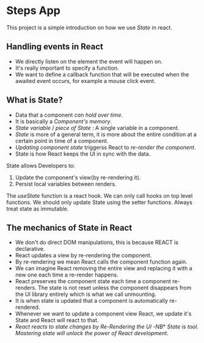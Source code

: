 # Steps App

This project is a simple introduction on how we use _State_ in react.

## Handling events in React

- We directly listen on the element the event will happen on.
- It's really important to specify a function.
- We want to define a callback function that will be executed when the awaited event occurs, for example a mouse click event.

## What is State?

- Data that a component _can hold over time_.
- It is basically a _Component's memory_.
- _State variable_ / _piece of State_ : A single variable in a component.
- _State_ is more of a general term, it is more about the entire condition at a certain point in time of a component.
- _Updating component state_ triggerss React to _re-render the component_.
- State is how React keeps the UI in sync with the data.

State allows Developers to:

1. Update the component's view(by re-rendering it).
2. Persist local variables between renders.

The _useState_ function is a react hook. We can only call hooks on top level functions.
We should only update State using the setter functions.
Always treat state as immutable.

## The mechanics of State in React

- We don't do direct DOM manipulations, this is because REACT is declarative.
- React updates a view by re-rendering the component.
- By re-rendering we mean React calls the component function again.
- We can imagine React removing the entire view and replacing it with a new one each time a re-render happens.
- React preserves the component state each time a component re-renders. The state is not reset unless the component disappears from the UI library entirely which is what we call unmounting.
- It is when state is updated that a component is automatically re-rendered.
- Whenever we want to update a component view React, we update it's State and React will react to that.
- _React reacts to state changes by Re-Rendering the UI_ -_NB_\* _State is tool. Mastering state will unlock the power of React development._
